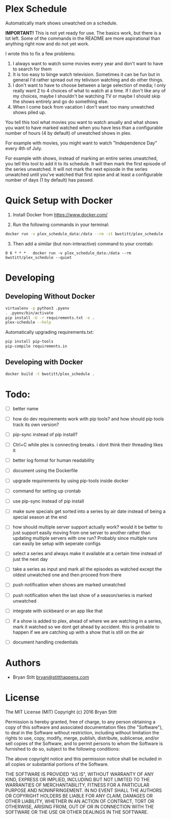 # Plex Schedule

Automatically mark shows unwatched on a schedule.

**IMPORTANT!** This is not yet ready for use. The basics work, but there is a lot left. Some of the commands in the README are more aspirational than anything right now and do not yet work.

I wrote this to fix a few problems:

1. I always want to watch some movies every year and don't want to have to search for them
2. It is too easy to binge watch television. Sometimes it can be fun but in general I'd rather spread out my telivison watching and do other things.
3. I don't want to have to choose between a large selection of media; I only really want 2 to 4 choices of what to watch at a time. If I don't like any of my choices, maybe I shouldn't be watching TV or maybe I should skip the shows entirely and go do something else.
4. When I come back from vacation I don't want too many unwatched shows piled up.

You tell this tool what movies you want to watch anually and what shows you want to have marked watched when you have less than a configurable number of hours (4 by default) of unwatched shows in plex.

For example with movies, you might want to watch "Independence Day" every 4th of July.

For example with shows, instead of marking an entire series unwatched, you tell this tool to add it to its schedule. It will then mark the first episode of the series unwatched. It will not mark the next episode in the series unwatched until you've watched that first epise and at least a configurable number of days (1 by default) has passed.


# Quick Setup with Docker

1. Install Docker from https://www.docker.com/

2. Run the following commands in your terminal:
```bash
docker run -v plex_schedule_data:/data --rm -it bwstitt/plex_schedule
```

3. Then add a similar (but non-interactive) command to your crontab:
```
0 6 * * *   docker run -v plex_schedule_data:/data --rm bwstitt/plex_schedule --quiet
```


# Developing

## Developing Without Docker

```bash
virtualenv -p python3 .pyenv
. .pyenv/bin/activate
pip install -U -r requirements.txt -e .
plex-schedule --help
```

Automatically upgrading requirements.txt:

```bash
pip install pip-tools
pip-compile requirements.in
```

## Developing with Docker

```bash
docker build -t bwstitt/plex_schedule .
```


# Todo:

 * [ ] better name
 * [ ] how do dev requirements work with pip tools? and how should pip tools track its own version?
 * [ ] pip-sync instead of pip install?
 * [ ] Ctrl+C while plex is connecting breaks. i dont think their threading likes it
 * [ ] better log format for human readability
 * [ ] document using the Dockerfile
 * [ ] upgrade requirements by using pip-tools inside docker
 * [ ] command for setting up crontab
 * [ ] use pip-sync instead of pip install
 * [ ] make sure specials get sorted into a series by air date instead of being a special season at the end
 * [ ] how should multiple server support actually work? would it be better to just support easily moving from one server to another rather than updating multiple servers with one run? Probably since multiple runs can easily be setup with seperate configs
 * [ ] select a series and always make it available at a certain time instead of just the next day
 * [ ] take a series as input and mark all the episodes as watched except the oldest unwatched one and then proceed from there
 * [ ] push notification when shows are marked unwatched
 * [ ] push notification when the last show of a season/series is marked unwatched
 * [ ] integrate with sickbeard or an app like that
 * [ ] if a show is added to plex, ahead of where we are watching in a series, mark it watched so we dont get ahead by accident. this is probable to happen if we are catching up with a show that is still on the air
 * [ ] document handling credentials


# Authors

- Bryan Stitt <bryan@stitthappens.com>


# License

The MIT License (MIT)
Copyright (c) 2016 Bryan Stitt

Permission is hereby granted, free of charge, to any person obtaining a copy of this software and associated documentation files (the "Software"), to deal in the Software without restriction, including without limitation the rights to use, copy, modify, merge, publish, distribute, sublicense, and/or sell copies of the Software, and to permit persons to whom the Software is furnished to do so, subject to the following conditions:

The above copyright notice and this permission notice shall be included in all copies or substantial portions of the Software.

THE SOFTWARE IS PROVIDED "AS IS", WITHOUT WARRANTY OF ANY KIND, EXPRESS OR IMPLIED, INCLUDING BUT NOT LIMITED TO THE WARRANTIES OF MERCHANTABILITY, FITNESS FOR A PARTICULAR PURPOSE AND NONINFRINGEMENT. IN NO EVENT SHALL THE AUTHORS OR COPYRIGHT HOLDERS BE LIABLE FOR ANY CLAIM, DAMAGES OR OTHER LIABILITY, WHETHER IN AN ACTION OF CONTRACT, TORT OR OTHERWISE, ARISING FROM, OUT OF OR IN CONNECTION WITH THE SOFTWARE OR THE USE OR OTHER DEALINGS IN THE SOFTWARE.
